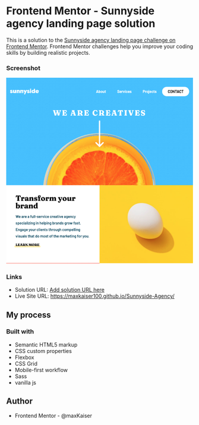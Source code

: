 # Frontend Mentor - Sunnyside agency landing page solution

This is a solution to the [Sunnyside agency landing page challenge on Frontend Mentor](https://www.frontendmentor.io/challenges/sunnyside-agency-landing-page-7yVs3B6ef). Frontend Mentor challenges help you improve your coding skills by building realistic projects.



### Screenshot

![](./images/screenshot.png)


### Links

- Solution URL: [Add solution URL here](https://your-solution-url.com)
- Live Site URL: https://maxkaiser100.github.io/Sunnyside-Agency/

## My process

### Built with

- Semantic HTML5 markup
- CSS custom properties
- Flexbox
- CSS Grid
- Mobile-first workflow
- Sass
- vanilla js


## Author

- Frontend Mentor - @maxKaiser

